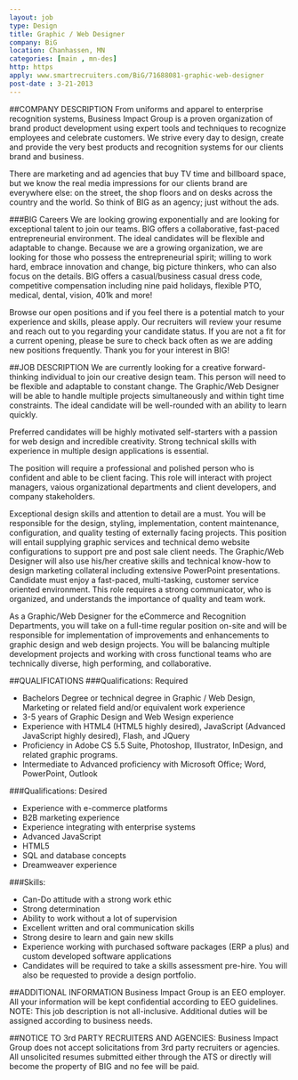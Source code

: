 ```yaml
---
layout: job
type: Design
title: Graphic / Web Designer
company: BiG
location: Chanhassen, MN
categories: [main , mn-des]
http: https
apply: www.smartrecruiters.com/BiG/71688081-graphic-web-designer
post-date : 3-21-2013
---
```


##COMPANY DESCRIPTION
From uniforms and apparel to enterprise recognition systems, Business Impact Group is a proven organization of brand product development using expert tools and techniques to recognize employees and celebrate customers. We strive every day to design, create and provide the very best products and recognition systems for our clients brand and business.
 
There are marketing and ad agencies that buy TV time and billboard space, but we know the real media impressions for our clients brand are everywhere else: on the street, the shop floors and on desks across the country and the world.   So think of BIG as an agency; just without the ads.
 
###BIG Careers
We are looking growing exponentially and are looking for exceptional talent to join our teams.  BIG offers a collaborative, fast-paced entrepreneurial environment.  The ideal candidates will be flexible and adaptable to change.  Because we are a growing organization, we are looking for those who possess the entrepreneurial spirit; willing to work hard, embrace innovation and change, big picture thinkers, who can also focus on the details.  BIG offers a casual/business casual dress code, competitive compensation including nine paid holidays, flexible PTO, medical, dental, vision, 401k and more! 

Browse our open positions and if you feel there is a potential match to your experience and skills, please apply.  Our recruiters will review your resume and reach out to you regarding your candidate status.   If you are not a fit for a current opening, please be sure to check back often as we are adding new positions frequently.  Thank you for your interest in BIG!

##JOB DESCRIPTION
We are currently looking for a creative forward-thinking individual to join our creative design team. This person will need to be flexible and adaptable to constant change.  The Graphic/Web Designer will be able to handle multiple projects simultaneously and within tight time constraints. The ideal candidate will be well-rounded with an ability to learn quickly. 

Preferred candidates will be highly motivated self-starters with a passion for web design and incredible creativity. Strong technical skills with experience in multiple design applications is essential.
 
The position will require a professional and polished person who is confident and able to be client facing. This role will interact with project managers, vaious organizational departments and client developers, and company stakeholders.

Exceptional design skills and attention to detail are a must. You will be responsible for the design, styling, implementation, content maintenance, configuration, and quality testing of externally facing projects. This position will entail supplying graphic services and technical demo website configurations to support pre and post sale client needs.  The Graphic/Web Designer will also use his/her creative skills and technical know-how to design marketing collateral including extensive PowerPoint presentations.  Candidate must enjoy a fast-paced, multi-tasking, customer service oriented environment. This role requires a strong communicator, who is organized, and understands the importance of quality and team work.

As a Graphic/Web Designer for the eCommerce and Recognition Departments, you will take on a full-time regular position on-site and will be responsible for implementation of improvements and enhancements to graphic design and web design projects. You will be balancing multiple development projects and working with cross functional teams who are technically diverse, high performing, and collaborative. 

##QUALIFICATIONS
###Qualifications: Required
* Bachelors Degree or technical degree in Graphic / Web Design, Marketing or related field and/or equivalent work experience
* 3-5 years of Graphic Design and Web Wesign experience
* Experience with HTML4 (HTML5 highly desired), JavaScript (Advanced JavaScript highly desired), Flash, and JQuery 
* Proficiency in Adobe CS 5.5 Suite, Photoshop, Illustrator, InDesign, and related graphic programs.
* Intermediate to Advanced proficiency with Microsoft Office; Word, PowerPoint, Outlook
 
###Qualifications: Desired
* Experience with e-commerce platforms
* B2B marketing experience
* Experience integrating with enterprise systems
* Advanced JavaScript
* HTML5
* SQL and database concepts
* Dreamweaver experience
 
###Skills:
* Can-Do attitude with a strong work ethic
* Strong determination
* Ability to work without a lot of supervision
* Excellent written and oral communication skills
* Strong desire to learn and gain new skills
* Experience working with purchased software packages (ERP a plus) and custom developed software applications
* Candidates will be required to take a skills assessment pre-hire.  You will also be requested to provide a design portfolio.

##ADDITIONAL INFORMATION
Business Impact Group is an EEO employer.  All your information will be kept confidential according to EEO guidelines. NOTE: This job description is not all-inclusive.  Additional duties will be assigned according to business needs.
 
##NOTICE TO 3rd PARTY RECRUITERS AND AGENCIES:
Business Impact Group does not accept solicitations from 3rd party recruiters or agencies.  All unsolicited resumes submitted either through the ATS or directly will become the property of BIG and no fee will be paid.
